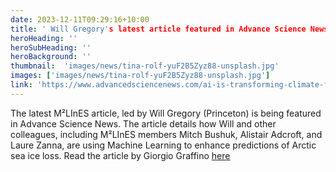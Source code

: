 ```yaml
---
date: 2023-12-11T09:29:16+10:00
title: ' Will Gregory's latest article featured in Advance Science News'
heroHeading: ''
heroSubHeading: ''
heroBackground: ''
thumbnail:  'images/news/tina-rolf-yuF2B5Zyz88-unsplash.jpg'
images: ['images/news/tina-rolf-yuF2B5Zyz88-unsplash.jpg']
link: 'https://www.advancedsciencenews.com/ai-is-transforming-climate-forecasts-for-melting-sea-ice/' 
---
```


The latest M²LInES article, led by Will Gregory (Princeton) is being featured in Advance Science News. The article details how Will and other colleagues, 
including M²LInES members Mitch Bushuk, Alistair Adcroft, and Laure Zanna, are using Machine Learning to enhance predictions of Arctic sea ice loss. 
Read the article by Giorgio Graffino [here](https://www.advancedsciencenews.com/ai-is-transforming-climate-forecasts-for-melting-sea-ice/)
